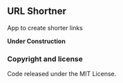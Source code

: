## URL Shortner

App to create shorter links

**Under Construction**


### Copyright and license

Code released under the MIT License.
